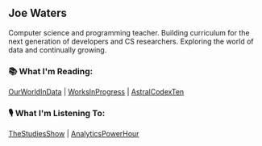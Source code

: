 ## Joe Waters
<!--
**joeWatersDev/joeWatersDev** is a ✨ _special_ ✨ repository because its `README.md` (this file) appears on your GitHub profile.

Here are some ideas to get you started:

- 🔭 I’m currently working on ...
- 🌱 I’m currently learning ...
- 👯 I’m looking to collaborate on ...
- 🤔 I’m looking for help with ...
- 💬 Ask me about ...
- 📫 How to reach me: ...
- 😄 Pronouns: ...
- ⚡ Fun fact: ...
-->
Computer science and programming teacher. Building curriculum for the next generation of developers and CS researchers. Exploring the world of data and continually growing.

### 📚 What I'm Reading: 
[OurWorldInData](https://ourworldindata.org/) | [WorksInProgress](https://worksinprogress.co/) | [AstralCodexTen](https://www.astralcodexten.com/)
### 🎙️ What I'm Listening To: 
[TheStudiesShow](https://www.thestudiesshowpod.com/) | [AnalyticsPowerHour](https://analyticshour.io/)
